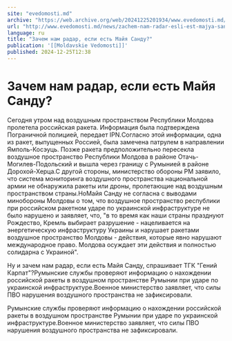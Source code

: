```yaml
---
site: "evedomosti.md"
archive: "https://web.archive.org/web/20241225201934/www.evedomosti.md/news/zachem-nam-radar-esli-est-majya-sandu"
url: "http://www.evedomosti.md/news/zachem-nam-radar-esli-est-majya-sandu"
language: ru
title: "Зачем нам радар, если есть Майя Санду?"
publication: '[[Moldavskie Vedomosti]]'
published: 2024-12-25T12:38
---
```


# Зачем нам радар, если есть Майя Санду?

Сегодня утром над воздушным пространством Республики Молдова пролетела российская ракета. Информация была подтверждена Пограничной полицией, передает IPN.Согласно этой информации, одна из ракет, выпущенных Россией, была замечена патрулем в направлении Ямполь-Косэуць. Позже ракета предположительно пересекла воздушное пространство Республики Молдова в районе Отачь-Могилев-Подольский и вышла через границу с Румынией в районе Дорохой-Херца.С другой стороны, министерство обороны РМ заявило, что система мониторинга воздушного пространства национальной армии не обнаружила ракеты или дроны, пролетающие над воздушным пространством страны.НоМайя Санду не согласна с выводами минобороны Молдовы о том, что воздушное пространство республики при российском ракетном ударе по украинской инфраструктуре не было нарушено и заявляет, что, "в то время как наши страны празднуют Рождество, Кремль выбирает разрушение - нацеливается на энергетическую инфраструктуру Украины и нарушает ракетами воздушное пространство Молдовы - действия, которые явно нарушают международное право. Молдова осуждает эти действия и полностью солидарна с Украиной".

Ну и зачем нам радар, если есть Майя Санду, спрашивает ТГК "Гений Карпат"?Румынские службы проверяют информацию о нахождении российской ракеты в воздушном пространстве Румынии при ударе по украинской инфраструктуре.Военное министерство заявляет, что силы ПВО нарушения воздушного пространства не зафиксировали.

Румынские службы проверяют информацию о нахождении российской ракеты в воздушном пространстве Румынии при ударе по украинской инфраструктуре.Военное министерство заявляет, что силы ПВО нарушения воздушного пространства не зафиксировали.